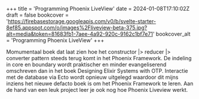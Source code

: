 +++
title = 'Programming Phoenix LiveView'
date = 2024-01-08T17:10:02Z
draft = false
bookcover = 'https://firebasestorage.googleapis.com/v0/b/svelte-starter-8ef85.appspot.com/o/images%2Fliveview-beta-375.jpg?alt=media&token=81683fb1-7aee-4a92-920c-9162c1bf7e71'
bookcover_alt = 'Programming Phoenix LiveView'
+++

Momumentaal boek dat laat zien hoe het constructor |> reducer |> converter pattern steeds terug komt in het Phoenix Framework.
De indeling in core en boundary wordt praktischer en minder evangeliserend omschreven dan in het boek Designing Elixir Systems with OTP.
Interactie met de database via Ecto wordt opnieuw uitgelegd waardoor dit mijns inziens het nieuwe defacto boek is om het Phoenix Framework
te leren. Aan de hand van een leuk project leer je ook nog hoe Phoenix Liveview werkt.
